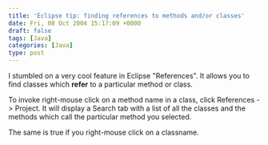 ```yaml
---
title: 'Eclipse tip: finding references to methods and/or classes'
date: Fri, 08 Oct 2004 15:17:09 +0000
draft: false
tags: [Java]
categories: [Java]
type: post
---
```


I stumbled on a very cool feature in Eclipse "References". It allows you to find classes which **refer** to a particular method or class.

To invoke right-mouse click on a method name in a class, click References -> Project. It will display a Search tab with a list of all the classes and the methods which call the particular method you selected.

The same is true if you right-mouse click on a classname.